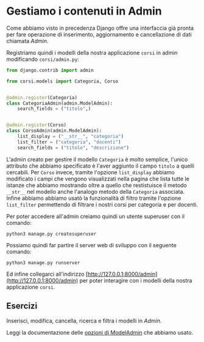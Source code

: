 # Gestiamo i contenuti in Admin

Come abbiamo visto in precedenza Django offre una interfaccia già pronta per fare operazione di
inserimento, aggiornamento e cancellazione di dati chiamata *Admin*.

Registriamo quindi i modelli della nostra applicazione `corsi` in admin modificando `corsi/admin.py`:

```python
from django.contrib import admin

from corsi.models import Categoria, Corso


@admin.register(Categoria)
class CategoriaAdmin(admin.ModelAdmin):
    search_fields = ("titolo",)


@admin.register(Corso)
class CorsoAdmin(admin.ModelAdmin):
    list_display = ("__str__", "categoria")
    list_filter = ("categoria", "docenti")
    search_fields = ("titolo", "descrizione")
```

L'admin creato per gestire il modello `Categoria` è molto semplice, l'unico attributo che abbiamo
specificato è l'aver aggiunto il campo `titolo` a quelli cercabili.
Per `Corso` invece, tramite l'opzione `list_display` abbiamo modificato i campi che vengono visualizzati
nella pagina che lista tutte le istanze che abbiamo mostrando oltre a quello che restistuisce il metodo
`__str__` nel modello anche l'analogo metodo della `Categoria` associata.
Infine abbiamo abbiamo usatò la funzionalità di filtro tramite l'opzione `list_filter` permettendo di
filtrare i nostri corsi per categoria e per docenti.

Per poter accedere all'admin creiamo quindi un utente superuser con il comando:

```shell
python3 manage.py createsuperuser
```

Possiamo quindi far partire il server web di sviluppo con il seguente comando:

```shell
python3 manage.py runserver
```

Ed infine collegarci all'indirizzo [http://127.0.0.1:8000/admin](http://127.0.0.1:8000/admin) per poter
interagire con i modelli della nostra applicazione `corsi`.

## Esercizi

Inserisci, modifica, cancella, ricerca e filtra i modelli in *Admin*.

Leggi la documentazione delle
[opzioni di ModelAdmin](https://docs.djangoproject.com/en/3.1/ref/contrib/admin/#modeladmin-options)
che abbiamo usato.
